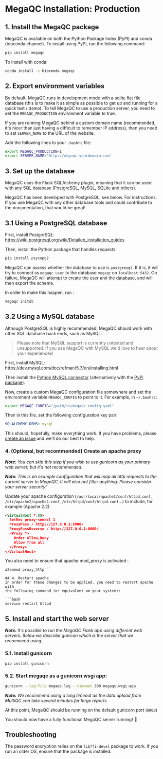# MegaQC Installation: Production


## 1. Install the MegaQC package

MegaQC is available on both the Python Package Index (PyPI) and conda (bioconda channel).
To install using PyPI,  run the following command:

```bash
pip install megaqc
```

To install with conda:

```bash
conda install -c bioconda megaqc
```

## 2. Export environment variables
By default, MegaQC runs in development mode with a sqlite flat file database (this is to make
it as simple as possible to get up and running for a quick test / demo). To tell MegaQC to use
a production server, you need to set the `MEGAQC_PRODUCTION` environment variable to true.

If you are running MegaQC behind a custom domain name (recommended, it's nicer than just having
a difficult to remember IP address), then you need to set `SERVER_NAME` to the URL of the website.

Add the following lines to your `.bashrc` file:

```bash
export MEGAQC_PRODUCTION=1
export SERVER_NAME='http://megaqc.yourdomain.com'
```

## 3. Set up the database
MegaQC uses the Flask SQLAlchemy plugin, meaning that it can be used with any SQL database (PostgreSQL, MySQL, SQLite and others).

MegaQC has been developed with PostgreSQL, see below. For instructions. If you use MegaQC with any
other database tools and could contribute to the documentation, that would be great!

## 3.1 Using a PostgreSQL database

First, install PostgreSQL: https://wiki.postgresql.org/wiki/Detailed_installation_guides

Then, install the Python package that handles requests:

```bash
pip install psycopg2
```

MegaQC can assess whether the database to use is `postgresql`. If it is, it will try to connect as `megaqc_user` to the database `megaqc` on `localhost:5432`. On failure, MegaQC will attempt to create the user and the database, and will then export the schema.

In order to make this happen, run :
```bash
megaqc initdb
```

## 3.2 Using a MySQL database
Although PostgreSQL is highly recommended, MegaQC should work with other SQL database
back ends, such as MySQL.

> Please note that MySQL support is currently untested and unsupported. If you use MegaQC
> with MySQL we'd love to hear about your experiences!

First, install MySQL: https://dev.mysql.com/doc/refman/5.7/en/installing.html

Then install the [Python MySQL connector](https://dev.mysql.com/downloads/connector/python/2.1.html)
(alternatively with the [PyPI package](https://pypi.python.org/pypi/mysql-connector-python/2.0.4)).

Now, create a custom MegaQC configuration file somewhere and set the environment variable
`MEGAQC_CONFIG` to point to it. For example, in `~/.bashrc`:

```bash
export MEGAQC_CONFIG="/path/to/megaqc_config.yaml"
```

Then in this file, set the following configuration key pair:

```yaml
SQLALCHEMY_DBMS: mysql
```

This should, hopefully, make everything work. If you have problems, please
[create an issue](https://github.com/ewels/MegaQC/issues/new) and we'll do our
best to help.

### 4. (Optional, but recommended) Create an apache proxy

_**Note:** You can skip this step if you wish to use gunicorn as your primary web server, but it's not recommended._

_**Note:** This is an example configuration that will map all http requests to the current server to MegaQC. It will also not filter anything. Please consider your server security!_

Update your apache configuration (`/usr/local/apache2/conf/httpd.conf`, `/etc/apache2/apache2.conf`, `/etc/httpd/conf/httpd.conf`...)
to include, for example (Apache 2.2):

```xml
<VirtualHost *:80>
  SetEnv proxy-sendcl 1
  ProxyPass / http://127.0.0.1:8000/
  ProxyPassReverse / http://127.0.0.1:8000/
  <Proxy *>
    Order Allow,Deny
    Allow from all
  </Proxy>
</VirtualHost>
```
You also need to ensure that apache mod_proxy is activated :
```a2enmod proxy
a2enmod proxy_http```

## 4. Restart apache
In order for these changes to be applied, you need to restart apache with
the following command (or equivalent on your system):

```bash
service restart httpd
```


## 5. Install and start the web server

_**Note:** It's possible to run the MegaQC Flask app using different web servers. Below we describe gunicon which is the server that we recommend using._

### 5.1. Install gunicorn

```bash
pip install gunicorn
```

### 5.2. Start megaqc as a gunicorn wsgi app:

```bash
gunicorn --log-file megaqc.log --timeout 300 megaqc.wsgi:app
```

_**Note:** We recommend using a long timeout as the data upload from MultiQC can take several minutes for large reports_

At this point, MegaQC should be running on the default gunicorn port (`8000`)

You should now have a fully functional MegaQC server running! 🎉


## Troubleshooting
The password encryption relies on the `libffi-devel` package to work. If you run an older OS, ensure that the package is installed.

